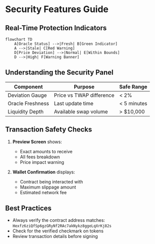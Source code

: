 # Security Features Guide

## Real-Time Protection Indicators
```mermaid
flowchart TD
    A[Oracle Status] -->|Fresh| B[Green Indicator]
    A -->|Stale| C[Red Warning]
    D[Price Deviation] -->|Normal| E[Within Bounds]
    D -->|High| F[Warning Banner]
```

## Understanding the Security Panel
| Component | Purpose | Safe Range |
|-----------|---------|------------|
| Deviation Gauge | Price vs TWAP difference | < 2% |
| Oracle Freshness | Last update time | < 5 minutes |
| Liquidity Depth | Available swap volume | > $10,000 |

## Transaction Safety Checks
1. **Preview Screen** shows:
   - Exact amounts to receive
   - All fees breakdown
   - Price impact warning

2. **Wallet Confirmation** displays:
   - Contract being interacted with
   - Maximum slippage amount
   - Estimated network fee

## Best Practices
- Always verify the contract address matches:
  `Hexfz6ziQfSp6gzGRyNf2RAc7akNykz8ggeLqXrKj82s`
- Check for the verified checkmark on tokens
- Review transaction details before signing
